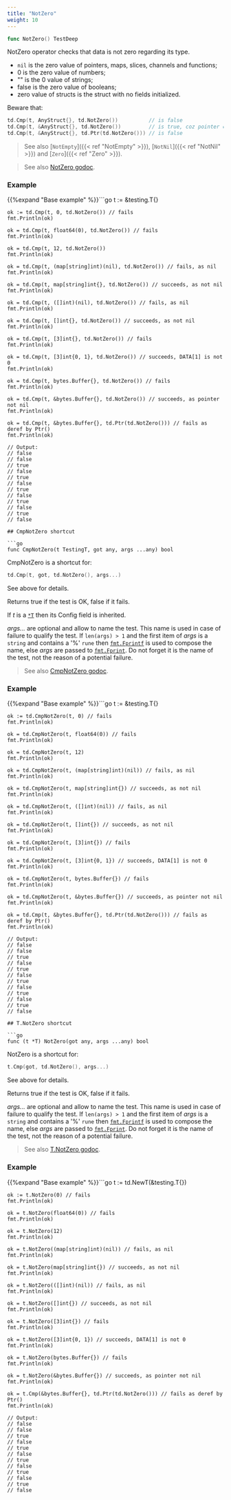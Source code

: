 ```yaml
---
title: "NotZero"
weight: 10
---
```


```go
func NotZero() TestDeep
```

NotZero operator checks that data is not zero regarding its type.

- `nil` is the zero value of pointers, maps, slices, channels and functions;
- 0 is the zero value of numbers;
- "" is the 0 value of strings;
- false is the zero value of booleans;
- zero value of structs is the struct with no fields initialized.


Beware that:

```go
td.Cmp(t, AnyStruct{}, td.NotZero())          // is false
td.Cmp(t, &AnyStruct{}, td.NotZero())         // is true, coz pointer ≠ nil
td.Cmp(t, &AnyStruct{}, td.Ptr(td.NotZero())) // is false
```

> See also [`NotEmpty`]({{< ref "NotEmpty" >}}), [`NotNil`]({{< ref "NotNil" >}}) and [`Zero`]({{< ref "Zero" >}}).


> See also [<i class='fas fa-book'></i> NotZero godoc](https://pkg.go.dev/github.com/maxatome/go-testdeep/td#NotZero).

### Example

{{%expand "Base example" %}}```go
	t := &testing.T{}

	ok := td.Cmp(t, 0, td.NotZero()) // fails
	fmt.Println(ok)

	ok = td.Cmp(t, float64(0), td.NotZero()) // fails
	fmt.Println(ok)

	ok = td.Cmp(t, 12, td.NotZero())
	fmt.Println(ok)

	ok = td.Cmp(t, (map[string]int)(nil), td.NotZero()) // fails, as nil
	fmt.Println(ok)

	ok = td.Cmp(t, map[string]int{}, td.NotZero()) // succeeds, as not nil
	fmt.Println(ok)

	ok = td.Cmp(t, ([]int)(nil), td.NotZero()) // fails, as nil
	fmt.Println(ok)

	ok = td.Cmp(t, []int{}, td.NotZero()) // succeeds, as not nil
	fmt.Println(ok)

	ok = td.Cmp(t, [3]int{}, td.NotZero()) // fails
	fmt.Println(ok)

	ok = td.Cmp(t, [3]int{0, 1}, td.NotZero()) // succeeds, DATA[1] is not 0
	fmt.Println(ok)

	ok = td.Cmp(t, bytes.Buffer{}, td.NotZero()) // fails
	fmt.Println(ok)

	ok = td.Cmp(t, &bytes.Buffer{}, td.NotZero()) // succeeds, as pointer not nil
	fmt.Println(ok)

	ok = td.Cmp(t, &bytes.Buffer{}, td.Ptr(td.NotZero())) // fails as deref by Ptr()
	fmt.Println(ok)

	// Output:
	// false
	// false
	// true
	// false
	// true
	// false
	// true
	// false
	// true
	// false
	// true
	// false

```{{% /expand%}}
## CmpNotZero shortcut

```go
func CmpNotZero(t TestingT, got any, args ...any) bool
```

CmpNotZero is a shortcut for:

```go
td.Cmp(t, got, td.NotZero(), args...)
```

See above for details.

Returns true if the test is OK, false if it fails.

If *t* is a [`*T`](https://pkg.go.dev/github.com/maxatome/go-testdeep/td#T) then its Config field is inherited.

*args...* are optional and allow to name the test. This name is
used in case of failure to qualify the test. If `len(args) > 1` and
the first item of *args* is a `string` and contains a '%' `rune` then
[`fmt.Fprintf`](https://pkg.go.dev/fmt#Fprintf) is used to compose the name, else *args* are passed to
[`fmt.Fprint`](https://pkg.go.dev/fmt#Fprint). Do not forget it is the name of the test, not the
reason of a potential failure.


> See also [<i class='fas fa-book'></i> CmpNotZero godoc](https://pkg.go.dev/github.com/maxatome/go-testdeep/td#CmpNotZero).

### Example

{{%expand "Base example" %}}```go
	t := &testing.T{}

	ok := td.CmpNotZero(t, 0) // fails
	fmt.Println(ok)

	ok = td.CmpNotZero(t, float64(0)) // fails
	fmt.Println(ok)

	ok = td.CmpNotZero(t, 12)
	fmt.Println(ok)

	ok = td.CmpNotZero(t, (map[string]int)(nil)) // fails, as nil
	fmt.Println(ok)

	ok = td.CmpNotZero(t, map[string]int{}) // succeeds, as not nil
	fmt.Println(ok)

	ok = td.CmpNotZero(t, ([]int)(nil)) // fails, as nil
	fmt.Println(ok)

	ok = td.CmpNotZero(t, []int{}) // succeeds, as not nil
	fmt.Println(ok)

	ok = td.CmpNotZero(t, [3]int{}) // fails
	fmt.Println(ok)

	ok = td.CmpNotZero(t, [3]int{0, 1}) // succeeds, DATA[1] is not 0
	fmt.Println(ok)

	ok = td.CmpNotZero(t, bytes.Buffer{}) // fails
	fmt.Println(ok)

	ok = td.CmpNotZero(t, &bytes.Buffer{}) // succeeds, as pointer not nil
	fmt.Println(ok)

	ok = td.Cmp(t, &bytes.Buffer{}, td.Ptr(td.NotZero())) // fails as deref by Ptr()
	fmt.Println(ok)

	// Output:
	// false
	// false
	// true
	// false
	// true
	// false
	// true
	// false
	// true
	// false
	// true
	// false

```{{% /expand%}}
## T.NotZero shortcut

```go
func (t *T) NotZero(got any, args ...any) bool
```

NotZero is a shortcut for:

```go
t.Cmp(got, td.NotZero(), args...)
```

See above for details.

Returns true if the test is OK, false if it fails.

*args...* are optional and allow to name the test. This name is
used in case of failure to qualify the test. If `len(args) > 1` and
the first item of *args* is a `string` and contains a '%' `rune` then
[`fmt.Fprintf`](https://pkg.go.dev/fmt#Fprintf) is used to compose the name, else *args* are passed to
[`fmt.Fprint`](https://pkg.go.dev/fmt#Fprint). Do not forget it is the name of the test, not the
reason of a potential failure.


> See also [<i class='fas fa-book'></i> T.NotZero godoc](https://pkg.go.dev/github.com/maxatome/go-testdeep/td#T.NotZero).

### Example

{{%expand "Base example" %}}```go
	t := td.NewT(&testing.T{})

	ok := t.NotZero(0) // fails
	fmt.Println(ok)

	ok = t.NotZero(float64(0)) // fails
	fmt.Println(ok)

	ok = t.NotZero(12)
	fmt.Println(ok)

	ok = t.NotZero((map[string]int)(nil)) // fails, as nil
	fmt.Println(ok)

	ok = t.NotZero(map[string]int{}) // succeeds, as not nil
	fmt.Println(ok)

	ok = t.NotZero(([]int)(nil)) // fails, as nil
	fmt.Println(ok)

	ok = t.NotZero([]int{}) // succeeds, as not nil
	fmt.Println(ok)

	ok = t.NotZero([3]int{}) // fails
	fmt.Println(ok)

	ok = t.NotZero([3]int{0, 1}) // succeeds, DATA[1] is not 0
	fmt.Println(ok)

	ok = t.NotZero(bytes.Buffer{}) // fails
	fmt.Println(ok)

	ok = t.NotZero(&bytes.Buffer{}) // succeeds, as pointer not nil
	fmt.Println(ok)

	ok = t.Cmp(&bytes.Buffer{}, td.Ptr(td.NotZero())) // fails as deref by Ptr()
	fmt.Println(ok)

	// Output:
	// false
	// false
	// true
	// false
	// true
	// false
	// true
	// false
	// true
	// false
	// true
	// false

```{{% /expand%}}
